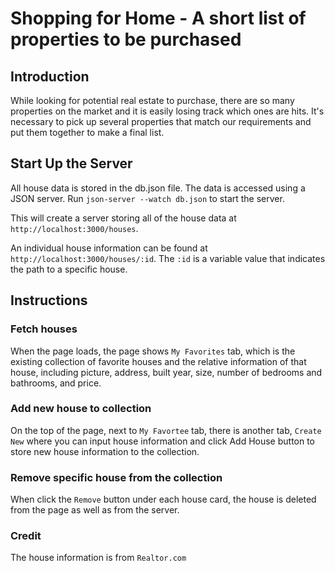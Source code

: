 # Shopping for Home - A short list of properties to be purchased

## Introduction

While looking for potential real estate to purchase, there are so many properties on the market and it is easily losing track which ones are hits. It's necessary to pick up several properties that match our requirements and put them together to make a final list.

## Start Up the Server

All house data is stored in the db.json file. The data is accessed using a JSON server. Run `json-server --watch db.json` to start the server.

This will create a server storing all of the house data at `http://localhost:3000/houses`.

An individual house information can be found at `http://localhost:3000/houses/:id`. The `:id` is a variable value that indicates the path to a specific house.

## Instructions

### Fetch houses

When the page loads, the page shows `My Favorites` tab, which is the existing collection of favorite houses and the relative information of that house, including picture, address, built year, size, number of bedrooms and bathrooms, and price.

### Add new house to collection

On the top of the page, next to `My Favortee` tab, there is another tab, `Create New` where you can input house information and click Add House button to store new house information to the collection.

### Remove specific house from the collection

When click the `Remove` button under each house card, the house is deleted from the page as well as from the server.

### Credit

The house information is from `Realtor.com`
